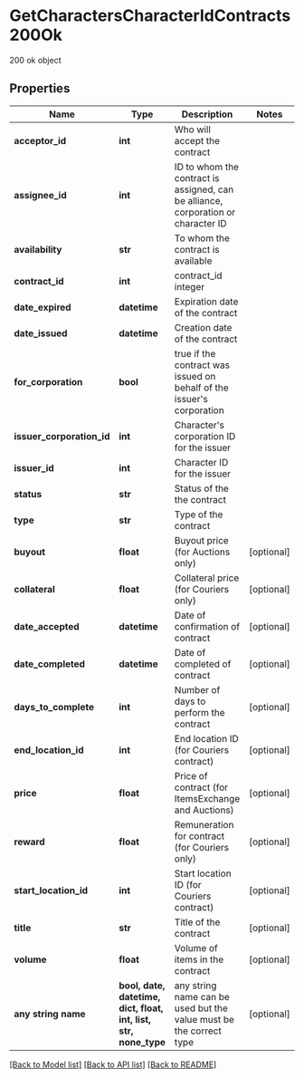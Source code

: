 # GetCharactersCharacterIdContracts200Ok

200 ok object

## Properties
Name | Type | Description | Notes
------------ | ------------- | ------------- | -------------
**acceptor_id** | **int** | Who will accept the contract | 
**assignee_id** | **int** | ID to whom the contract is assigned, can be alliance, corporation or character ID | 
**availability** | **str** | To whom the contract is available | 
**contract_id** | **int** | contract_id integer | 
**date_expired** | **datetime** | Expiration date of the contract | 
**date_issued** | **datetime** | Сreation date of the contract | 
**for_corporation** | **bool** | true if the contract was issued on behalf of the issuer&#39;s corporation | 
**issuer_corporation_id** | **int** | Character&#39;s corporation ID for the issuer | 
**issuer_id** | **int** | Character ID for the issuer | 
**status** | **str** | Status of the the contract | 
**type** | **str** | Type of the contract | 
**buyout** | **float** | Buyout price (for Auctions only) | [optional] 
**collateral** | **float** | Collateral price (for Couriers only) | [optional] 
**date_accepted** | **datetime** | Date of confirmation of contract | [optional] 
**date_completed** | **datetime** | Date of completed of contract | [optional] 
**days_to_complete** | **int** | Number of days to perform the contract | [optional] 
**end_location_id** | **int** | End location ID (for Couriers contract) | [optional] 
**price** | **float** | Price of contract (for ItemsExchange and Auctions) | [optional] 
**reward** | **float** | Remuneration for contract (for Couriers only) | [optional] 
**start_location_id** | **int** | Start location ID (for Couriers contract) | [optional] 
**title** | **str** | Title of the contract | [optional] 
**volume** | **float** | Volume of items in the contract | [optional] 
**any string name** | **bool, date, datetime, dict, float, int, list, str, none_type** | any string name can be used but the value must be the correct type | [optional]

[[Back to Model list]](../README.md#documentation-for-models) [[Back to API list]](../README.md#documentation-for-api-endpoints) [[Back to README]](../README.md)



